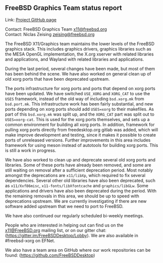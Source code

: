 ## FreeBSD Graphics Team status report ##

Link:	 [Project GitHub page](https://github.com/FreeBSDDesktop)

Contact: FreeBSD Graphics Team <x11@freebsd.org>  
Contact: Niclas Zeising <zeising@freebsd.org>  

The FreeBSD X11/Graphics team maintains the lower levels of the FreeBSD graphics
stack.
This includes graphics drivers, graphics libraries such as the
MESA OpenGL implementation, the X.org xserver with related libraries and
applications, and Wayland with related libraries and applications.

During the last period, several changes have been made, but most of them has
been behind the scene.
We have also worked on general clean up of old xorg ports that have been
deprecated upstream.

The ports infrastructure for xorg ports and ports that depend on xorg ports have
been updated.
We have switched `USE_XORG` and `XORG_CAT` to use the `USES` framework, instead
of the old way of including `bsd.xorg.mk` from `bsd.port.mk`.
This infrastructure work has been fairly substantial, and new ports depending on
xorg ports should add `USES=xorg` to their makefiles.
As part of this `bsd.xorg.mk` was split up, and the `XORG_CAT` part was split
out to `USES=xorg-cat`.
This is used for the xorg ports themselves, and sets up a common environment for
building all xorg ports.
In addition, framework for pulling xorg ports directly from freedesktop.org
gitlab was added, which will make improve development and testing, since it
makes it possible to create ports of unreleased versions.
Further improvements in this area includes framework for using meson instead of
autotools for building xorg ports.
This is still a work in progress.

We have also worked to clean up and deprecate several old xorg ports and
libraries.
Some of these ports have already been removed, and some are still waiting on
removal after a sufficient deprecation period.
Most notably amongst the deprecations are `x11/libXp`, which required to fix
several dependencies.
Several other old libraries have also been deprecated, such as `x11/Xxf86misc`,
`x11-fonts/libXfontcache` and `graphics/libGLw`.
Some applications and drivers have also been deprecated during the period.
With the remaining removals in this area, we should be up to speed with
deprecations upstream.
We are currently investigating if there are new software added upstream that we
need to port to FreeBSD.

We have also continued our regularly scheduled bi-weekly meetings.

People who are interested in helping out can find us on the x11@FreeBSD.org
mailing list, or on our gitter chat: (https://gitter.im/FreeBSDDesktop/Lobby).
We are also available in #freebsd-xorg on EFNet.

We also have a team area on GitHub where our work repositories can be found:
(https://github.com/FreeBSDDesktop)
